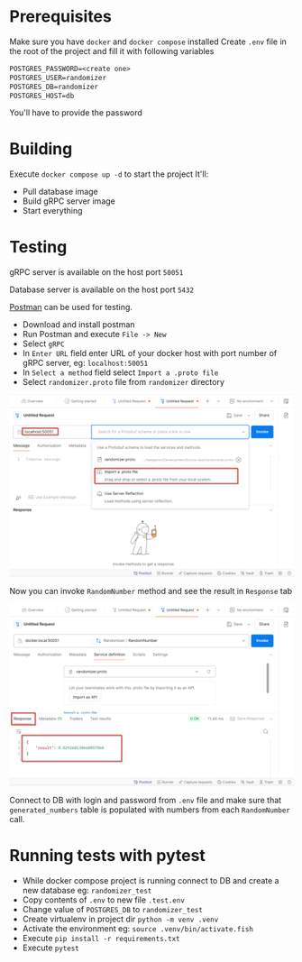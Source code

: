 # Prerequisites
Make sure you have `docker` and `docker compose` installed
Create `.env` file in the root of the project and fill it with following variables
```env
POSTGRES_PASSWORD=<create one>
POSTGRES_USER=randomizer
POSTGRES_DB=randomizer
POSTGRES_HOST=db
```
You'll have to provide the password

# Building
Execute `docker compose up -d` to start the project
It'll:
- Pull database image
- Build gRPC server image
- Start everything

# Testing
gRPC server is available on the host port `50051`

Database server is available on the host port `5432`

[Postman](https://www.postman.com/downloads/) can be used for testing.
- Download and install postman
- Run Postman and execute `File -> New`
- Select `gRPC`
- In `Enter URL` field enter URL of your docker host with port number of gRPC server, eg: `localhost:50051`
- In `Select a method` field select `Import a .proto file`
- Select `randomizer.proto` file from `randomizer` directory

![new request](media/screen1.png)

Now you can invoke `RandomNumber` method and see the result in `Response` tab

![result](media/screen2.png)

Connect to DB with login and password from `.env` file and make sure that `generated_numbers` table is populated with numbers from each `RandomNumber` call.

# Running tests with pytest
- While docker compose project is running connect to DB and create a new database eg: `randomizer_test`
- Copy contents of `.env` to new file `.test.env`
- Change value of `POSTGRES_DB` to `randomizer_test`
- Create virtualenv in project dir `python -m venv .venv`
- Activate the environment eg: `source .venv/bin/activate.fish`
- Execute `pip install -r requirements.txt`
- Execute `pytest`
